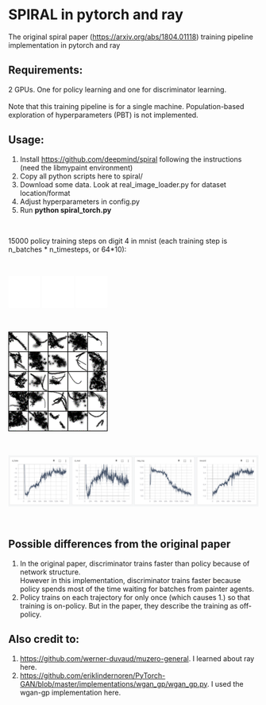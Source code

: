 # SPIRAL in pytorch and ray
 The original spiral paper (https://arxiv.org/abs/1804.01118) training pipeline implementation in pytorch and ray

## Requirements:
2 GPUs. One for policy learning and one for discriminator learning. \
\
Note that this training pipeline is for a single machine. Population-based exploration of hyperparameters (PBT) is not implemented.

## Usage: 
1. Install https://github.com/deepmind/spiral following the instructions (need the libmypaint environment)
2. Copy all python scripts here to spiral/
3. Download some data. Look at real_image_loader.py for dataset location/format
4. Adjust hyperparameters in config.py
5. Run **python spiral_torch.py**

<br/>

15000 policy training steps on digit 4 in mnist (each training step is n_batches * n_timesteps, or 64*10):

<br/>

![Alt Text](examples/4_drawing_1.gif)
![Alt Text](examples/4_drawing_3.gif)
![Alt Text](examples/4_drawing_5.gif)

<br/>

![Alt Text](examples/4_training.gif)

<br/>

![Alt Text](examples/4_curves.png)

<br/>

## Possible differences from the original paper
1. In the original paper, discriminator trains faster than policy because of network structure. \
However in this implementation, discriminator trains faster because policy spends most of the time waiting for batches from painter agents.
2. Policy trains on each trajectory for only once (which causes 1.) so that training is on-policy. But in the paper, they describe the training as off-policy.

## Also credit to:
1. https://github.com/werner-duvaud/muzero-general. I learned about ray here.
2. https://github.com/eriklindernoren/PyTorch-GAN/blob/master/implementations/wgan_gp/wgan_gp.py. I used the wgan-gp implementation here.
